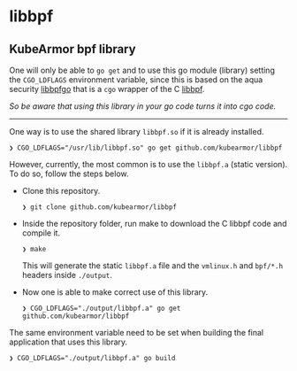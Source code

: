 # libbpf

## KubeArmor bpf library

One will only be able to `go get` and to use this go module (library) setting the `CGO_LDFLAGS` environment variable, since this is based on the aqua security [libbpfgo](https://github.com/aquasecurity/libbpfgo) that is a `cgo` wrapper of the C [libbpf](https://github.com/libbpf/libbpf).

*So be aware that using this library in your go code turns it into cgo code.*

---

One way is to use the shared library `libbpf.so` if it is already installed.

`❯ CGO_LDFLAGS="/usr/lib/libbpf.so" go get github.com/kubearmor/libbpf`

However, currently, the most common is to use the `libbpf.a` (static version). To do so, follow the steps below.

- Clone this repository.

  `❯ git clone github.com/kubearmor/libbpf`

- Inside the repository folder, run make to download the C libbpf code and compile it.

  `❯ make`

  This will generate the static `libbpf.a` file and the `vmlinux.h` and `bpf/*.h` headers inside `./output`.

- Now one is able to make correct use of this library.

  `❯ CGO_LDFLAGS="./output/libbpf.a" go get github.com/kubearmor/libbpf`

The same environment variable need to be set when building the final application that uses this library.

`❯ CGO_LDFLAGS="./output/libbpf.a" go build`